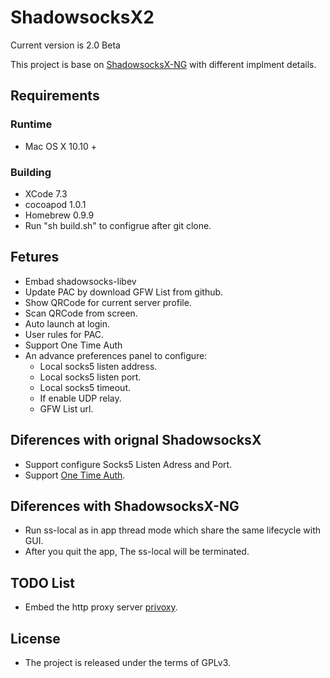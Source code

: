 # ShadowsocksX2

Current version is 2.0 Beta

This project is base on [ShadowsocksX-NG](https://github.com/qiuyuzhou/ShadowsocksX-NG) with different implment details.


## Requirements

### Runtime

- Mac OS X 10.10 +

### Building

- XCode 7.3
- cocoapod 1.0.1
- Homebrew 0.9.9
- Run "sh build.sh" to configrue after git clone.

## Fetures

- Embad shadowsocks-libev
- Update PAC by download GFW List from github.
- Show QRCode for current server profile.
- Scan QRCode from screen.
- Auto launch at login.
- User rules for PAC.
- Support One Time Auth
- An advance preferences panel to configure:
    - Local socks5 listen address.
    - Local socks5 listen port.
    - Local socks5 timeout.
    - If enable UDP relay.
    - GFW List url.

## Diferences with orignal ShadowsocksX

- Support configure Socks5 Listen Adress and Port.
- Support [One Time Auth](https://shadowsocks.org/en/spec/one-time-auth.html).

## Diferences with ShadowsocksX-NG

- Run ss-local as in app thread mode which share the same lifecycle with GUI.
- After you quit the app, The ss-local will be terminated.

## TODO List

- Embed the http proxy server [privoxy](http://www.privoxy.org/).

## License

- The project is released under the terms of GPLv3.

